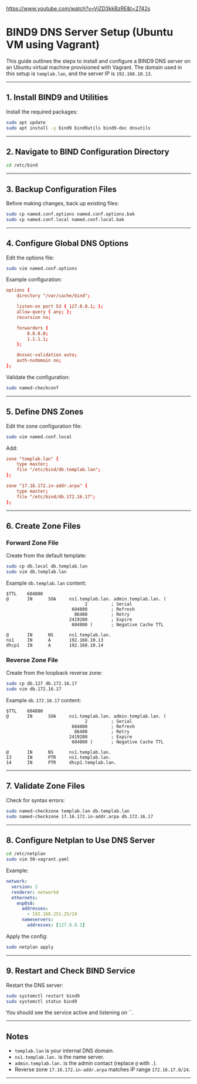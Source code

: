 https://www.youtube.com/watch?v=VjZD3kkBzRE&t=2742s
# BIND9 DNS Server Setup (Ubuntu VM using Vagrant)

This guide outlines the steps to install and configure a BIND9 DNS server on an Ubuntu virtual machine provisioned with Vagrant. The domain used in this setup is `templab.lan`, and the server IP is `192.168.10.13`.

---

## 1. Install BIND9 and Utilities

Install the required packages:

```bash
sudo apt update
sudo apt install -y bind9 bind9utils bind9-doc dnsutils
```

---

## 2. Navigate to BIND Configuration Directory

```bash
cd /etc/bind
```

---

## 3. Backup Configuration Files

Before making changes, back up existing files:

```bash
sudo cp named.conf.options named.conf.options.bak
sudo cp named.conf.local named.conf.local.bak
```

---

## 4. Configure Global DNS Options

Edit the options file:

```bash
sudo vim named.conf.options
```

Example configuration:

```conf
options {
    directory "/var/cache/bind";

    listen-on port 53 { 127.0.0.1; };
    allow-query { any; };
    recursion no;

    forwarders {
        8.8.8.8;
        1.1.1.1;
    };

    dnssec-validation auto;
    auth-nxdomain no;
};
```

Validate the configuration:

```bash
sudo named-checkconf
```

---

## 5. Define DNS Zones

Edit the zone configuration file:

```bash
sudo vim named.conf.local
```

Add:

```conf
zone "templab.lan" {
    type master;
    file "/etc/bind/db.templab.lan";
};

zone "17.16.172.in-addr.arpa" {
    type master;
    file "/etc/bind/db.172.16.17";
};
```

---

## 6. Create Zone Files

### Forward Zone File

Create from the default template:

```bash
sudo cp db.local db.templab.lan
sudo vim db.templab.lan
```

Example `db.templab.lan` content:

```dns
$TTL    604800
@       IN      SOA     ns1.templab.lan. admin.templab.lan. (
                              2         ; Serial
                         604800         ; Refresh
                          86400         ; Retry
                        2419200         ; Expire
                         604800 )       ; Negative Cache TTL

@       IN      NS      ns1.templab.lan.
ns1     IN      A       192.168.10.13
dhcp1   IN      A       192.168.10.14
```

### Reverse Zone File

Create from the loopback reverse zone:

```bash
sudo cp db.127 db.172.16.17
sudo vim db.172.16.17
```

Example `db.172.16.17` content:

```dns
$TTL    604800
@       IN      SOA     ns1.templab.lan. admin.templab.lan. (
                              2         ; Serial
                         604800         ; Refresh
                          86400         ; Retry
                        2419200         ; Expire
                         604800 )       ; Negative Cache TTL

@       IN      NS      ns1.templab.lan.
13      IN      PTR     ns1.templab.lan.
14      IN      PTR     dhcp1.templab.lan.
```

---

## 7. Validate Zone Files

Check for syntax errors:

```bash
sudo named-checkzone templab.lan db.templab.lan
sudo named-checkzone 17.16.172.in-addr.arpa db.172.16.17
```

---

## 8. Configure Netplan to Use DNS Server

```bash
cd /etc/netplan
sudo vim 50-vagrant.yaml
```

Example:

```yaml
network:
  version: 2
  renderer: networkd
  ethernets:
    enp0s8:
      addresses:
        - 192.168.251.25/24
      nameservers:
        addresses: [127.0.0.1]
```

Apply the config:

```bash
sudo netplan apply
```

---

## 9. Restart and Check BIND Service

Restart the DNS server:

```bash
sudo systemctl restart bind9
sudo systemctl status bind9
```

You should see the service active and listening on ``.

---

## Notes

- `templab.lan` is your internal DNS domain.
- `ns1.templab.lan.` is the name server.
- `admin.templab.lan.` is the admin contact (replace `@` with `.`).
- Reverse zone `17.16.172.in-addr.arpa` matches IP range `172.16.17.0/24`.

---
